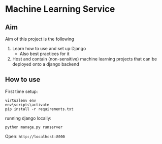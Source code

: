 # Machine Learning Service

## Aim
Aim of this project is the following
1. Learn how to use and set up Django
    - Also best practices for it
2. Host and contain (non-sensitive) machine learning projects that can be deployed onto a django backend

## How to use
First time setup:
```batch
virtualenv env
env\scripts\activate
pip install -r requirements.txt
```

running django locally:
```batch
python manage.py runserver
```

Open: `http://localhost:8000`